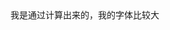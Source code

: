 <!-- 类名绑定计算属性 -->
<div :class="dynclasses">我是通过计算出来的，我的字体比较大</div>

<script>
	data() {
		return {
			size: "large"
		}
	},
	computed: {
		dynclasses: function() {
			return ["btn",
				{
					["btn-" + this.size]: this.size !== "",
					["disabled"]: this.disabled
				}
			]
		}
	}
</script>